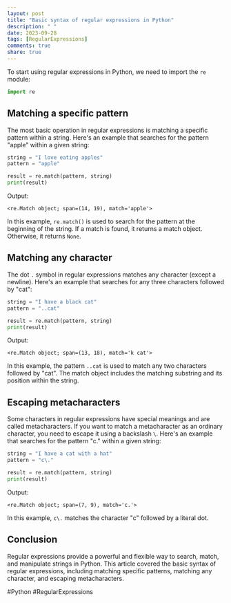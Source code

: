 ```yaml
---
layout: post
title: "Basic syntax of regular expressions in Python"
description: " "
date: 2023-09-28
tags: [RegularExpressions]
comments: true
share: true
---
```


To start using regular expressions in Python, we need to import the `re` module:

```python
import re
```

## Matching a specific pattern
The most basic operation in regular expressions is matching a specific pattern within a string. Here's an example that searches for the pattern "apple" within a given string:

```python
string = "I love eating apples"
pattern = "apple"

result = re.match(pattern, string)
print(result)
```

Output:
```
<re.Match object; span=(14, 19), match='apple'>
```

In this example, `re.match()` is used to search for the pattern at the beginning of the string. If a match is found, it returns a match object. Otherwise, it returns `None`.

## Matching any character
The dot `.` symbol in regular expressions matches any character (except a newline). Here's an example that searches for any three characters followed by "cat":

```python
string = "I have a black cat"
pattern = "..cat"

result = re.match(pattern, string)
print(result)
```

Output:
```
<re.Match object; span=(13, 18), match='k cat'>
```

In this example, the pattern `..cat` is used to match any two characters followed by "cat". The match object includes the matching substring and its position within the string.

## Escaping metacharacters
Some characters in regular expressions have special meanings and are called metacharacters. If you want to match a metacharacter as an ordinary character, you need to escape it using a backslash `\`. Here's an example that searches for the pattern "c." within a given string:

```python
string = "I have a cat with a hat"
pattern = "c\."

result = re.match(pattern, string)
print(result)
```

Output:
```
<re.Match object; span=(7, 9), match='c.'>
```

In this example, `c\.` matches the character "c" followed by a literal dot.

## Conclusion
Regular expressions provide a powerful and flexible way to search, match, and manipulate strings in Python. This article covered the basic syntax of regular expressions, including matching specific patterns, matching any character, and escaping metacharacters.

#Python #RegularExpressions
